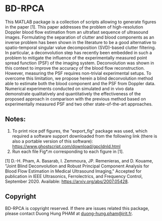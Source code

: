 # BD-RPCA

This MATLAB package is a collection of scripts allowing to generate figures in the paper [1]. This paper addresses the problem of high-resolution Doppler blood flow estimation from an ultrafast sequence of ultrasound images. Formulating the separation of clutter and blood components as an inverse problem has been shown in the literature to be a good alternative to spatio-temporal singular value decomposition (SVD)-based clutter filtering. In particular, a deconvolution step has recently been embedded in such a problem to mitigate the influence of the experimentally measured point spread function (PSF) of the imaging system. Deconvolution was shown in this context to improve the accuracy of the blood flow reconstruction. However, measuring the PSF requires non-trivial experimental setups. To overcome this limitation, we propose herein a blind deconvolution method able to estimate both the blood component and the PSF from Doppler data. Numerical experiments conducted on simulated and in vivo data demonstrate qualitatively and quantitatively the effectiveness of the proposed approach in comparison with the previous method based on experimentally measured PSF and two other state-of-the-art approaches.


## Notes: 
1. To print nice pdf figures, the "export_fig" package was used, which required a software support downloaded from the following link (there is also a portable version of this software): https://www.ghostscript.com/download/gpcldnld.html
2. Run each file Fig*.m corresponding to each figure in [1]. 



[1] D.-H. Pham, A. Basarab, I. Zemmoura, JP. Remenieras, and D. Kouame, "Joint Blind Deconvolution and Robust Principal Component Analysis for Blood Flow Estimation in Medical Ultrasound Imaging," Accepted for publication in IEEE Ultrasonics, Ferrolectrics, and Frequency Control, September 2020. Available: https://arxiv.org/abs/2007.05428.


## Copyright

BD-RPCA is copyright reserved. If there are issues related this package, please contact Duong Hung PHAM at duong-hung.pham@irit.fr.
